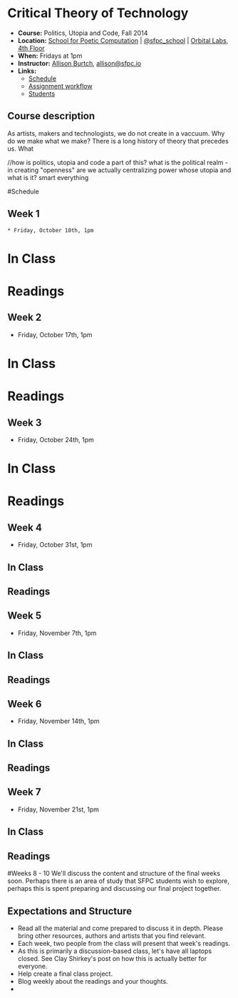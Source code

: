 # Critical Theory of Technology

* **Course:** Politics, Utopia and Code, Fall 2014
* **Location:** [School for Poetic Computation](http://sfpc.io/) | [@sfpc_school](https://twitter.com/sfpc_school) | [Orbital Labs, 4th Floor](http://orbitalnyc.com/)
* **When:** Fridays at 1pm
* **Instructor:** [Allison Burtch](http://allisonburtch.net), [allison@sfpc.io](mailto:allison@sfpc.io)
* **Links:**
    * [Schedule](schedule.md)
    * [Assignment workflow](workflow.md)
    * [Students]()

## Course description
As artists, makers and technologists, we do not create in a vaccuum. Why do we make what we make? There is a long history of theory that precedes us. What

//how is politics, utopia and code a part of this?
what is the political realm - in creating "openness" are we actually centralizing power
whose utopia and what is it?
smart everything

#Schedule
## Week 1
	* Friday, October 10th, 1pm
# In Class
# Readings 

## Week 2
* Friday, October 17th, 1pm
# In Class
# Readings 

## Week 3
* Friday, October 24th, 1pm
# In Class
# Readings 

## Week 4
* Friday, October 31st, 1pm
## In Class
## Readings 

## Week 5
* Friday, November 7th, 1pm
## In Class
## Readings 

## Week 6
* Friday, November 14th, 1pm
## In Class
## Readings 

## Week 7
* Friday, November 21st, 1pm
## In Class
## Readings 

#Weeks 8 - 10 
We'll discuss the content and structure of the final weeks soon. Perhaps there is an area of study that SFPC students wish to explore, perhaps this is spent preparing and discussing our final project together.

## Expectations and Structure

* Read all the material and come prepared to discuss it in depth. Please bring other resources, authors and artists that you find relevant.
* Each week, two people from the class will present that week's readings. 
* As this is primarily a discussion-based class, let's have all laptops closed. See Clay Shirkey's post on how this is actually better for everyone.
* Help create a final class project.
* Blog weekly about the readings and your thoughts.
* 


